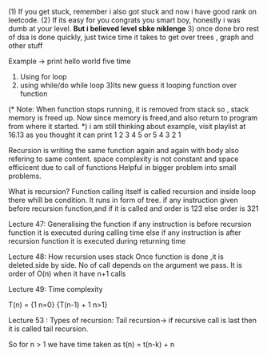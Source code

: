 (1) If you get stuck, remember i also got stuck and now i have good rank on leetcode.
(2) If its easy for you congrats you smart boy, honestly i was dumb at your level. 
<b> But i believed level sbke niklenge </b>
3) once done bro rest of dsa is done quickly, just twice time it takes to get over trees , graph and other stuff


Example -> print hello world five time
1) Using for loop
2) using while/do while loop
3)Its new guess it looping function over function

(* Note: When function stops running, it is removed from stack so , stack memory is freed up.
Now since memory is freed,and also return to program from where it started. *)
 i am still thinking about example, visit playlist at 16.13 
 as you thought it can print  1 2 3 4 5 or 5 4 3 2 1


 Recursion is writing the same function again and again with body also refering to same content.
space complexity is not constant and space efficicent due to call of functions
Helpful in bigger problem into small problems.


What is recursion?
Function calling itself is called recursion and inside loop there whill be condition.
It runs in form of tree.
if any instruction given before recursion function,and if it is called and order is 123
else order is 321

Lecture 47: Generalising the function
if any instruction is before recursion function it is executed during calling time
else if any instruction is after recursion function it is executed during returning time

Lecture 48: How recursion uses stack
Once  function is done ,it is deleted.side by side.
No of call depends on the argument we pass.
It is order of O(n) when it have n+1 calls

Lecture 49: Time complexity

T(n) = {1               n=0}
       {T(n-1) + 1               n>1}


Lecture 53 : Types of recursion:
Tail recursion-> if recursive call is last then it is called tail recursion.

So for n > 1 we have time taken as t(n) = t(n-k) + n
